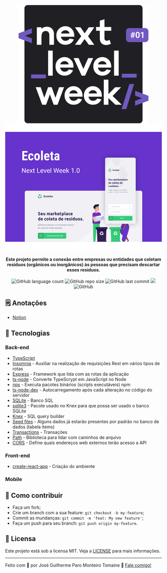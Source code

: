 <div align="center">
    <img src=".github/logo.svg">
</div>

<div align="center">
    <img src=".github/capa.svg">
</div>

<h4 align="center">
    Este projeto permite a conexão entre empresas ou entidades que coletam resíduos (orgânicos ou inorgânicos) às pessoas que precisam descartar esses resíduos.
</h4>

<div align="center">
    <img alt="GitHub language count" src="https://img.shields.io/github/languages/count/zehguilherme/next-level-week">
    <img alt="GitHub repo size" src="https://img.shields.io/github/repo-size/zehguilherme/next-level-week">
    <img alt="GitHub last commit" src="https://img.shields.io/github/last-commit/zehguilherme/next-level-week">
    <a href="https://www.codacy.com/manual/zehguilherme/next-level-week?utm_source=github.com&amp;utm_medium=referral&amp;utm_content=zehguilherme/next-level-week&amp;utm_campaign=Badge_Grade"><img src="https://app.codacy.com/project/badge/Grade/0f203f0e21d84588a400a6349f399f99"/></a>
    <img alt="GitHub" src="https://img.shields.io/github/license/zehguilherme/next-level-week">
</div>

## 🗒 Anotações
- [Notion](https://www.notion.so/zehguilherme/Next-Level-Week-c537391f2b274fa28022a0c685f083ef)

## 🚀 Tecnologias

### Back-end
- [TypeScript](https://www.typescriptlang.org/)
- [Insomnia](https://insomnia.rest/) - Auxiliar na realização de requisições Rest em vários tipos de rotas
- [Express](https://expressjs.com/pt-br/) - Framework que lida com as rotas da aplicação
- [ts-node](https://www.npmjs.com/package/ts-node) - Converte TypeScrypt em JavaScript no Node
- [npx](https://www.npmjs.com/package/npx) - Executa pacotes binários (scripts executáveis) npm
- [ts-node-dev](https://www.npmjs.com/package/ts-node-dev) - Autocarregamento após cada alteração no código do servidor
- [SQLite](https://www.sqlite.org/index.html) - Banco SQL
- [sqlite3](https://www.npmjs.com/package/sqlite3) - Pacote usado no Knex para que possa ser usado o banco SQLite
- [Knex](http://knexjs.org/) - SQL query builder
- [Seed files](http://knexjs.org/#Seeds-CLI) - Alguns dados já estarão presentes por padrão no banco de dados (tabela items)
- [Transactions](http://knexjs.org/#Transactions) - Transações
- [Path](https://nodejs.org/api/path.html) - Biblioteca para lidar com caminhos de arquivo
- [CORS](https://expressjs.com/en/resources/middleware/cors.html) - Define quais endereços web externos terão acesso a API

### Front-end
- [create-react-app](https://pt-br.reactjs.org/docs/create-a-new-react-app.html#create-react-app) - Criação do ambiente

### Mobile

## 🤔 Como contribuir
- Faça um fork;
- Crie um branch com a sua feature: `git checkout -b my-feature`;
- Commit as mundanças: `git commit -m 'feat: My new feature'`;
- Faça um push para seu branch: `git push origin my-feature`.

## 📝 Licensa

Este projeto está sob a licensa MIT. Veja a [LICENSE](https://github.com/zehguilherme/next-level-week/blob/master/LICENSE) para mais informações.

---

Feito com 💟 por José Guilherme Paro Monteiro Tomaine 👋 [Fale comigo!](https://www.linkedin.com/in/jos%C3%A9-guilherme-paro-monteiro-tomaine/)